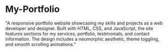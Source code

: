 # My-Portfolio
"A responsive portfolio website showcasing my skills and projects as a web developer and designer. Built with HTML, CSS, and JavaScript, the site features sections for my services, portfolio, testimonials, and contact information. The design includes a neumorphic aesthetic, theme toggling, and smooth scrolling animations."
